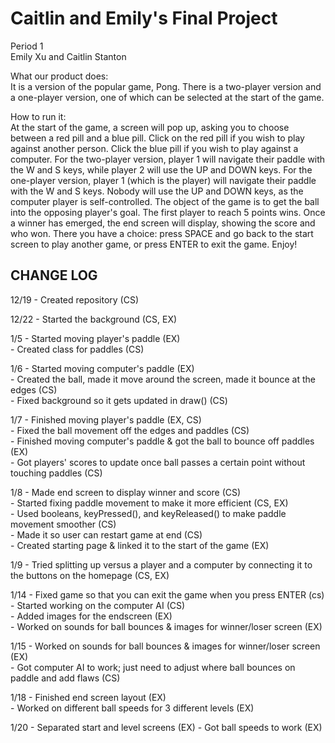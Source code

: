 <h1> Caitlin and Emily's Final Project </h1>

Period 1 <br>
Emily Xu and Caitlin Stanton <br>

What our product does: <br>
It is a version of the popular game, Pong. There is a two-player version and a one-player version, one of which
can be selected at the start of the game.

How to run it: <br>
At the start of the game, a screen will pop up, asking you to choose between a red pill and a blue pill.
Click on the red pill if you wish to play against another person. Click the blue pill if you wish to play
against a computer.
For the two-player version, player 1 will navigate their paddle with the W and S keys, while player 2 will
use the UP and DOWN keys.
For the one-player version, player 1 (which is the player) will navigate their paddle with the W and S keys.
Nobody will use the UP and DOWN keys, as the computer player is self-controlled.
The object of the game is to get the ball into the opposing player's goal. The first player to reach 5 points wins.
Once a winner has emerged, the end screen will display, showing the score and who won. There you have a choice: press SPACE and go back to the start screen to play another game, or press ENTER to exit the game.
Enjoy!

<h2> CHANGE LOG </h2>
12/19 - Created repository (CS) <br>

12/22 - Started the background (CS, EX) <br>

1/5 - Started moving player's paddle (EX) <br>
    - Created class for paddles (CS) <br>
    
1/6 - Started moving computer's paddle (EX) <br>
    - Created the ball, made it move around the screen, made it bounce at the edges (CS) <br>
    - Fixed background so it gets updated in draw() (CS) <br>
    
1/7 - Finished moving player's paddle (EX, CS) <br>
    - Fixed the ball movement off the edges and paddles (CS) <br>
    - Finished moving computer's paddle & got the ball to bounce off paddles (EX) <br>
    - Got players' scores to update once ball passes a certain point without touching paddles (CS) <br>
    
1/8 - Made end screen to display winner and score (CS) <br>
    - Started fixing paddle movement to make it more efficient (CS, EX) <br>
    - Used booleans, keyPressed(), and keyReleased() to make paddle movement smoother (CS) <br>
    - Made it so user can restart game at end (CS) <br>
    - Created starting page & linked it to the start of the game (EX) <br>

1/9 - Tried splitting up versus a player and a computer by connecting it to the buttons on the homepage (CS, EX) <br>

1/14 - Fixed game so that you can exit the game when you press ENTER (cs) <br>
     - Started working on the computer AI (CS) <br>
     - Added images for the endscreen (EX) <br>
     - Worked on sounds for ball bounces & images for winner/loser screen (EX) <br>

1/15 - Worked on sounds for ball bounces & images for winner/loser screen (EX) <br>
     - Got computer AI to work; just need to adjust where ball bounces on paddle and add flaws (CS) <br>
 
1/18 - Finished end screen layout (EX) <br>
     - Worked on different ball speeds for 3 different levels (EX) <br>

1/20 - Separated start and level screens (EX)
     - Got ball speeds to work (EX)
